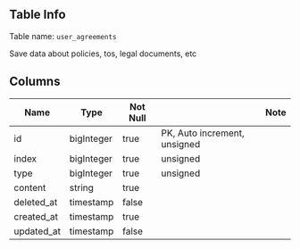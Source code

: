 ## Table Info

Table name: `user_agreements`

Save data about policies, tos, legal documents, etc

## Columns
| Name       | Type       | Not Null |                              | Note |
|------------|------------|----------|------------------------------|------|
| id         | bigInteger | true     | PK, Auto increment, unsigned |      |
| index      | bigInteger | true     | unsigned                     |      |
| type       | bigInteger | true     | unsigned                     |      |
| content    | string     | true     |                              |      |
| deleted_at | timestamp  | false    |                              |      |
| created_at | timestamp  | true     |                              |      |
| updated_at | timestamp  | false    |                              |      |


